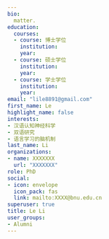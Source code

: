 ```yaml
---
bio: 
  matter.
education:
  courses:
  - course: 博士学位
    institution: 
    year: 
  - course: 硕士学位
    institution: 
    year: 
  - course: 学士学位
    institution: 
    year: 
email: "lile8891@gmail.com"
first_name: Le
highlight_name: false
interests:
- 汉语认知神经科学
- 双语研究
- 语言学习的脑机制
last_name: Li
organizations:
- name: XXXXXXX
  url: "XXXXXXX"
role: PhD
social:
- icon: envelope
  icon_pack: fas
  link: mailto:XXXX@bnu.edu.cn
superuser: true
title: Le Li
user_groups:
- Alumni
---
```

